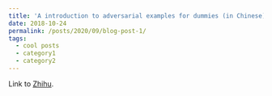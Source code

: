 ```yaml
---
title: 'A introduction to adversarial examples for dummies (in Chinese)'
date: 2018-10-24
permalink: /posts/2020/09/blog-post-1/
tags:
  - cool posts
  - category1
  - category2
---
```


Link to [Zhihu](https://zhuanlan.zhihu.com/p/44769416).
